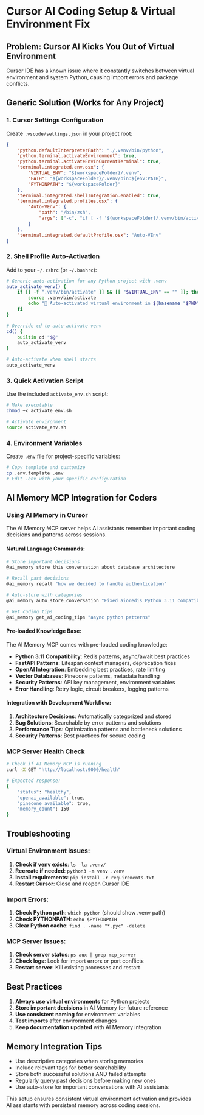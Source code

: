 # Cursor AI Coding Setup & Virtual Environment Fix

## Problem: Cursor AI Kicks You Out of Virtual Environment

Cursor IDE has a known issue where it constantly switches between virtual environment and system Python, causing import errors and package conflicts.

## Generic Solution (Works for Any Project)

### 1. Cursor Settings Configuration

Create `.vscode/settings.json` in your project root:

```json
{
    "python.defaultInterpreterPath": "./.venv/bin/python",
    "python.terminal.activateEnvironment": true,
    "python.terminal.activateEnvInCurrentTerminal": true,
    "terminal.integrated.env.osx": {
        "VIRTUAL_ENV": "${workspaceFolder}/.venv",
        "PATH": "${workspaceFolder}/.venv/bin:${env:PATH}",
        "PYTHONPATH": "${workspaceFolder}"
    },
    "terminal.integrated.shellIntegration.enabled": true,
    "terminal.integrated.profiles.osx": {
        "Auto-VEnv": {
            "path": "/bin/zsh",
            "args": ["-c", "if [ -f '${workspaceFolder}/.venv/bin/activate' ]; then source '${workspaceFolder}/.venv/bin/activate' && echo '🚀 Virtual environment activated'; fi && exec zsh"]
        }
    },
    "terminal.integrated.defaultProfile.osx": "Auto-VEnv"
}
```

### 2. Shell Profile Auto-Activation

Add to your `~/.zshrc` (or `~/.bashrc`):

```bash
# Generic auto-activation for any Python project with .venv
auto_activate_venv() {
    if [[ -f ".venv/bin/activate" ]] && [[ "$VIRTUAL_ENV" == "" ]]; then
        source .venv/bin/activate
        echo "🚀 Auto-activated virtual environment in $(basename "$PWD")"
    fi
}

# Override cd to auto-activate venv
cd() {
    builtin cd "$@"
    auto_activate_venv
}

# Auto-activate when shell starts
auto_activate_venv
```

### 3. Quick Activation Script

Use the included `activate_env.sh` script:

```bash
# Make executable
chmod +x activate_env.sh

# Activate environment
source activate_env.sh
```

### 4. Environment Variables

Create `.env` file for project-specific variables:

```bash
# Copy template and customize
cp .env.template .env
# Edit .env with your specific configuration
```

## AI Memory MCP Integration for Coders

### Using AI Memory in Cursor

The AI Memory MCP server helps AI assistants remember important coding decisions and patterns across sessions.

#### Natural Language Commands:

```bash
# Store important decisions
@ai_memory store this conversation about database architecture

# Recall past decisions
@ai_memory recall "how we decided to handle authentication"

# Auto-store with categories
@ai_memory auto_store_conversation "Fixed aioredis Python 3.11 compatibility"

# Get coding tips
@ai_memory get_ai_coding_tips "async python patterns"
```

#### Pre-loaded Knowledge Base:

The AI Memory MCP comes with pre-loaded coding knowledge:

- **Python 3.11 Compatibility**: Redis patterns, async/await best practices
- **FastAPI Patterns**: Lifespan context managers, deprecation fixes
- **OpenAI Integration**: Embedding best practices, rate limiting
- **Vector Databases**: Pinecone patterns, metadata handling
- **Security Patterns**: API key management, environment variables
- **Error Handling**: Retry logic, circuit breakers, logging patterns

#### Integration with Development Workflow:

1. **Architecture Decisions**: Automatically categorized and stored
2. **Bug Solutions**: Searchable by error patterns and solutions
3. **Performance Tips**: Optimization patterns and bottleneck solutions
4. **Security Patterns**: Best practices for secure coding

### MCP Server Health Check

```bash
# Check if AI Memory MCP is running
curl -X GET "http://localhost:9000/health"

# Expected response:
{
    "status": "healthy",
    "openai_available": true,
    "pinecone_available": true,
    "memory_count": 150
}
```

## Troubleshooting

### Virtual Environment Issues:

1. **Check if venv exists**: `ls -la .venv/`
2. **Recreate if needed**: `python3 -m venv .venv`
3. **Install requirements**: `pip install -r requirements.txt`
4. **Restart Cursor**: Close and reopen Cursor IDE

### Import Errors:

1. **Check Python path**: `which python` (should show .venv path)
2. **Check PYTHONPATH**: `echo $PYTHONPATH`
3. **Clear Python cache**: `find . -name "*.pyc" -delete`

### MCP Server Issues:

1. **Check server status**: `ps aux | grep mcp_server`
2. **Check logs**: Look for import errors or port conflicts
3. **Restart server**: Kill existing processes and restart

## Best Practices

1. **Always use virtual environments** for Python projects
2. **Store important decisions** in AI Memory for future reference
3. **Use consistent naming** for environment variables
4. **Test imports** after environment changes
5. **Keep documentation updated** with AI Memory integration

## Memory Integration Tips

- Use descriptive categories when storing memories
- Include relevant tags for better searchability
- Store both successful solutions AND failed attempts
- Regularly query past decisions before making new ones
- Use auto-store for important conversations with AI assistants

This setup ensures consistent virtual environment activation and provides AI assistants with persistent memory across coding sessions.
